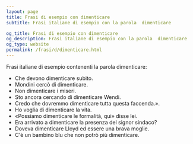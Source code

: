 ```yaml
---
layout: page
title: Frasi di esempio con dimenticare 
subtitle: Frasi italiane di esempio con la parola  dimenticare

og_title: Frasi di esempio con dimenticare 
og_description: Frasi italiane di esempio con la parola  dimenticare
og_type: website
permalink: /frasi/d/dimenticare.html
---
```


Frasi italiane di esempio contenenti la parola dimenticare:


- Che devono dimenticare subito.
- Mondini cercò di dimenticare.
- Non dimenticare i miseri.
- Sto ancora cercando di dimenticare Wendi.
- Credo che dovremmo dimenticare tutta questa faccenda.».
- Ho voglia di dimenticare la vita.
- «Possiamo dimenticare le formalità, qui» disse lei.
- Era arrivato a dimenticare la presenza del signor sindaco?
- Doveva dimenticare Lloyd ed essere una brava moglie.
- C'è un bambino blu che non potrò più dimenticare.
